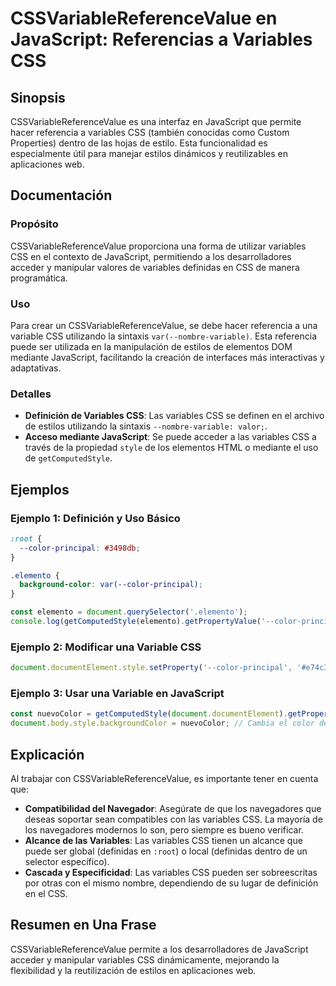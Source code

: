 <!--
Meta Description: # CSSVariableReferenceValue en JavaScript: Referencias a Variables CSS ## Sinopsis CSSVariableReferenceValue es una interfaz en JavaScript que permite...
Meta Keywords: css, variables, javascript, las, color
-->

# CSSVariableReferenceValue en JavaScript: Referencias a Variables CSS

## Sinopsis
CSSVariableReferenceValue es una interfaz en JavaScript que permite hacer referencia a variables CSS (también conocidas como Custom Properties) dentro de las hojas de estilo. Esta funcionalidad es especialmente útil para manejar estilos dinámicos y reutilizables en aplicaciones web.

## Documentación
### Propósito
CSSVariableReferenceValue proporciona una forma de utilizar variables CSS en el contexto de JavaScript, permitiendo a los desarrolladores acceder y manipular valores de variables definidas en CSS de manera programática.

### Uso
Para crear un CSSVariableReferenceValue, se debe hacer referencia a una variable CSS utilizando la sintaxis `var(--nombre-variable)`. Esta referencia puede ser utilizada en la manipulación de estilos de elementos DOM mediante JavaScript, facilitando la creación de interfaces más interactivas y adaptativas.

### Detalles
- **Definición de Variables CSS**: Las variables CSS se definen en el archivo de estilos utilizando la sintaxis `--nombre-variable: valor;`.
- **Acceso mediante JavaScript**: Se puede acceder a las variables CSS a través de la propiedad `style` de los elementos HTML o mediante el uso de `getComputedStyle`.

## Ejemplos
### Ejemplo 1: Definición y Uso Básico
```css
:root {
  --color-principal: #3498db;
}

.elemento {
  background-color: var(--color-principal);
}
```

```javascript
const elemento = document.querySelector('.elemento');
console.log(getComputedStyle(elemento).getPropertyValue('--color-principal')); // '#3498db'
```

### Ejemplo 2: Modificar una Variable CSS
```javascript
document.documentElement.style.setProperty('--color-principal', '#e74c3c');
```

### Ejemplo 3: Usar una Variable en JavaScript
```javascript
const nuevoColor = getComputedStyle(document.documentElement).getPropertyValue('--color-principal');
document.body.style.backgroundColor = nuevoColor; // Cambia el color de fondo al valor de la variable
```

## Explicación
Al trabajar con CSSVariableReferenceValue, es importante tener en cuenta que:

- **Compatibilidad del Navegador**: Asegúrate de que los navegadores que deseas soportar sean compatibles con las variables CSS. La mayoría de los navegadores modernos lo son, pero siempre es bueno verificar.
- **Alcance de las Variables**: Las variables CSS tienen un alcance que puede ser global (definidas en `:root`) o local (definidas dentro de un selector específico).
- **Cascada y Especificidad**: Las variables CSS pueden ser sobreescritas por otras con el mismo nombre, dependiendo de su lugar de definición en el CSS.

## Resumen en Una Frase
CSSVariableReferenceValue permite a los desarrolladores de JavaScript acceder y manipular variables CSS dinámicamente, mejorando la flexibilidad y la reutilización de estilos en aplicaciones web.